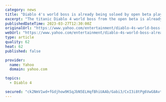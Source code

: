 ```yaml
---
category: news
title: "Diablo 4's world boss is already being soloed by open beta players - on hardcore"
excerpt: "The titanic Diablo 4 world boss from the open beta is already being soloed – and on hardcore to boot. So far, we've seen two players achieve the feat who have posted videos online to prove it. Diablo ..."
publishedDateTime: 2023-03-27T12:30:00Z
originalUrl: "https://www.yahoo.com/entertainment/diablo-4s-world-boss-already-101347554.html"
webUrl: "https://www.yahoo.com/entertainment/diablo-4s-world-boss-already-101347554.html"
type: article
quality: 62
heat: 62
published: false

provider:
  name: Yahoo
  domain: yahoo.com

topics:
  - Diablo 4

secured: "ck2NmV1wd+fGdjhow9KSqJbN5ELHqfBhiUAAb/Gabi3/CxI3i8tPg6VwG8AvtLX8tv2ZrtdtS4xSuCtE/TIrXU6sg4iXJzQ73GtCDldGAXbUvNp3rKus/yWI+BOhsjuXWeXY8y9lQQ2LAECuPYhenUBZvyLM0+Zayvdg/l/u/x8KUnNwccR+0majF32ZVhdVToXjGCyXEas0zf4JB5K1enIKaCKf6fSDvXtuTTQZuPUEhh28bvX+OruNT7NDf9PRcqrXtn2/g1s6sLvoHRFt12G/X5A2ycbKvmufzx05h5FZGT+opUcpWAHye0MhgdVJWlOW01ilEx7bBfKvWmsyiC8lBvBe/fVi27bfIB2CfV8=;0rvaPxx7hM3bIes76QE+7A=="
---
```


